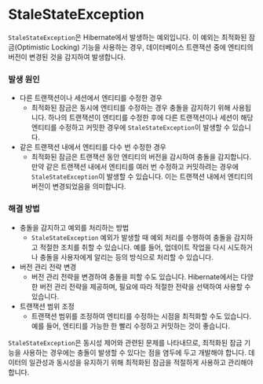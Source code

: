 # StaleStateException

`StaleStateException`은 Hibernate에서 발생하는 예외입니다. 이 예외는 최적화된 잠금(Optimistic Locking) 기능을 사용하는 경우, 데이터베이스 트랜잭션 중에 엔티티의 버전이 변경된 것을 감지하여 발생합니다.

### 발생 원인

- 다른 트랜잭션이나 세션에서 엔티티를 수정한 경우
  - 최적화된 잠금은 동시에 엔티티를 수정하는 경우 충돌을 감지하기 위해 사용됩니다. 하나의 트랜잭션이 엔티티를 수정한 후에 다른 트랜잭션이나 세션이 해당 엔티티를 수정하고 커밋한 경우에 `StaleStateException`이 발생할 수 있습니다.
- 같은 트랜잭션 내에서 엔티티를 다수 번 수정한 경우
  - 최적화된 잠금은 트랜잭션 동안 엔티티의 버전을 감시하여 충돌을 감지합니다. 만약 같은 트랜잭션 내에서 엔티티를 여러 번 수정하고 커밋하려는 경우에 `StaleStateException`이 발생할 수 있습니다. 이는 트랜잭션 내에서 엔티티의 버전이 변경되었음을 의미합니다.

### 해결 방법

- 충돌을 감지하고 예외를 처리하는 방법
  - `StaleStateException` 예외가 발생할 때 예외 처리를 수행하여 충돌을 감지하고 적절한 조치를 취할 수 있습니다. 예를 들어, 업데이트 작업을 다시 시도하거나 충돌을 사용자에게 알리는 등의 방식으로 처리할 수 있습니다.
- 버전 관리 전략 변경
  - 버전 관리 전략을 변경하여 충돌을 피할 수도 있습니다. Hibernate에서는 다양한 버전 관리 전략을 제공하며, 필요에 따라 적절한 전략을 선택하여 사용할 수 있습니다.
- 트랜잭션 범위 조정
  - 트랜잭션 범위를 조정하여 엔티티를 수정하는 시점을 최적화할 수도 있습니다. 예를 들어, 엔티티를 가능한 한 빨리 수정하고 커밋하는 것이 좋습니다.

`StaleStateException`은 동시성 제어와 관련된 문제를 나타내므로, 최적화된 잠금 기능을 사용하는 경우에는 충돌이 발생할 수 있다는 점을 염두에 두고 개발해야 합니다. 데이터의 일관성과 동시성을 유지하기 위해 최적화된 잠금을 적절하게 사용하고 관리해야 합니다.
